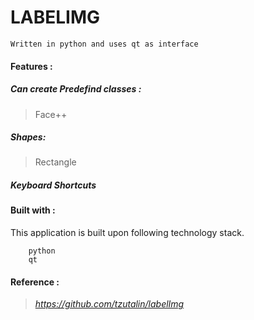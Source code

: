 # LABELIMG
```
Written in python and uses qt as interface
```
#### Features : 
##### Can create Predefind classes :
> Face++
##### Shapes:
> Rectangle
##### Keyboard Shortcuts 
> 

#### Built with :
This application is built upon following technology stack.
```
    python
    qt
```

#### Reference : 
> _https://github.com/tzutalin/labelImg_